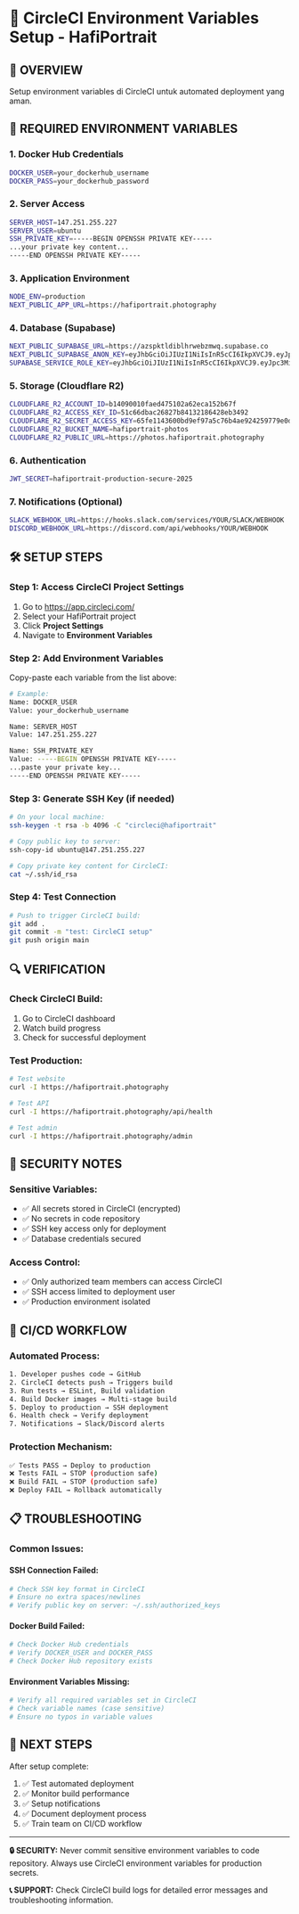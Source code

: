 # 🚀 CircleCI Environment Variables Setup - HafiPortrait

## 🎯 **OVERVIEW**
Setup environment variables di CircleCI untuk automated deployment yang aman.

## 🔑 **REQUIRED ENVIRONMENT VARIABLES**

### **1. Docker Hub Credentials**
```bash
DOCKER_USER=your_dockerhub_username
DOCKER_PASS=your_dockerhub_password
```

### **2. Server Access**
```bash
SERVER_HOST=147.251.255.227
SERVER_USER=ubuntu
SSH_PRIVATE_KEY=-----BEGIN OPENSSH PRIVATE KEY-----
...your private key content...
-----END OPENSSH PRIVATE KEY-----
```

### **3. Application Environment**
```bash
NODE_ENV=production
NEXT_PUBLIC_APP_URL=https://hafiportrait.photography
```

### **4. Database (Supabase)**
```bash
NEXT_PUBLIC_SUPABASE_URL=https://azspktldiblhrwebzmwq.supabase.co
NEXT_PUBLIC_SUPABASE_ANON_KEY=eyJhbGciOiJIUzI1NiIsInR5cCI6IkpXVCJ9.eyJpc3MiOiJzdXBhYmFzZSIsInJlZiI6ImF6c3BrdGxkaWJsaHJ3ZWJ6bXdxIiwicm9sZSI6ImFub24iLCJpYXQiOjE3NTM5NDQwNDQsImV4cCI6MjA2OTUyMDA0NH0.uKHB4K9hxUDTc0ZkwidCJv_Ev-oa99AflFvrFt_8MG8
SUPABASE_SERVICE_ROLE_KEY=eyJhbGciOiJIUzI1NiIsInR5cCI6IkpXVCJ9.eyJpc3MiOiJzdXBhYmFzZSIsInJlZiI6ImF6c3BrdGxkaWJsaHJ3ZWJ6bXdxIiwicm9sZSI6InNlcnZpY2Vfcm9sZSIsImlhdCI6MTc1Mzk0NDA0NCwiZXhwIjoyMDY5NTIwMDQ0fQ.hk8vOgFoW3PJZxhw40sHiNyvNxbD4_c4x6fqBynvlmE
```

### **5. Storage (Cloudflare R2)**
```bash
CLOUDFLARE_R2_ACCOUNT_ID=b14090010faed475102a62eca152b67f
CLOUDFLARE_R2_ACCESS_KEY_ID=51c66dbac26827b84132186428eb3492
CLOUDFLARE_R2_SECRET_ACCESS_KEY=65fe1143600bd9ef97a5c76b4ae924259779e0d0815ce44f09a1844df37fe3f1
CLOUDFLARE_R2_BUCKET_NAME=hafiportrait-photos
CLOUDFLARE_R2_PUBLIC_URL=https://photos.hafiportrait.photography
```

### **6. Authentication**
```bash
JWT_SECRET=hafiportrait-production-secure-2025
```

### **7. Notifications (Optional)**
```bash
SLACK_WEBHOOK_URL=https://hooks.slack.com/services/YOUR/SLACK/WEBHOOK
DISCORD_WEBHOOK_URL=https://discord.com/api/webhooks/YOUR/WEBHOOK
```

## 🛠️ **SETUP STEPS**

### **Step 1: Access CircleCI Project Settings**
1. Go to https://app.circleci.com/
2. Select your HafiPortrait project
3. Click **Project Settings**
4. Navigate to **Environment Variables**

### **Step 2: Add Environment Variables**
Copy-paste each variable from the list above:

```bash
# Example:
Name: DOCKER_USER
Value: your_dockerhub_username

Name: SERVER_HOST  
Value: 147.251.255.227

Name: SSH_PRIVATE_KEY
Value: -----BEGIN OPENSSH PRIVATE KEY-----
...paste your private key...
-----END OPENSSH PRIVATE KEY-----
```

### **Step 3: Generate SSH Key (if needed)**
```bash
# On your local machine:
ssh-keygen -t rsa -b 4096 -C "circleci@hafiportrait"

# Copy public key to server:
ssh-copy-id ubuntu@147.251.255.227

# Copy private key content for CircleCI:
cat ~/.ssh/id_rsa
```

### **Step 4: Test Connection**
```bash
# Push to trigger CircleCI build:
git add .
git commit -m "test: CircleCI setup"
git push origin main
```

## 🔍 **VERIFICATION**

### **Check CircleCI Build:**
1. Go to CircleCI dashboard
2. Watch build progress
3. Check for successful deployment

### **Test Production:**
```bash
# Test website
curl -I https://hafiportrait.photography

# Test API
curl -I https://hafiportrait.photography/api/health

# Test admin
curl -I https://hafiportrait.photography/admin
```

## 🚨 **SECURITY NOTES**

### **Sensitive Variables:**
- ✅ All secrets stored in CircleCI (encrypted)
- ✅ No secrets in code repository
- ✅ SSH key access only for deployment
- ✅ Database credentials secured

### **Access Control:**
- ✅ Only authorized team members can access CircleCI
- ✅ SSH access limited to deployment user
- ✅ Production environment isolated

## 🔄 **CI/CD WORKFLOW**

### **Automated Process:**
```bash
1. Developer pushes code → GitHub
2. CircleCI detects push → Triggers build
3. Run tests → ESLint, Build validation
4. Build Docker images → Multi-stage build
5. Deploy to production → SSH deployment
6. Health check → Verify deployment
7. Notifications → Slack/Discord alerts
```

### **Protection Mechanism:**
```bash
✅ Tests PASS → Deploy to production
❌ Tests FAIL → STOP (production safe)
❌ Build FAIL → STOP (production safe)  
❌ Deploy FAIL → Rollback automatically
```

## 📋 **TROUBLESHOOTING**

### **Common Issues:**

#### **SSH Connection Failed:**
```bash
# Check SSH key format in CircleCI
# Ensure no extra spaces/newlines
# Verify public key on server: ~/.ssh/authorized_keys
```

#### **Docker Build Failed:**
```bash
# Check Docker Hub credentials
# Verify DOCKER_USER and DOCKER_PASS
# Check Docker Hub repository exists
```

#### **Environment Variables Missing:**
```bash
# Verify all required variables set in CircleCI
# Check variable names (case sensitive)
# Ensure no typos in variable values
```

## 🎯 **NEXT STEPS**

After setup complete:
1. ✅ Test automated deployment
2. ✅ Monitor build performance  
3. ✅ Setup notifications
4. ✅ Document deployment process
5. ✅ Train team on CI/CD workflow

---

**🔒 SECURITY:** Never commit sensitive environment variables to code repository. Always use CircleCI environment variables for production secrets.

**📞 SUPPORT:** Check CircleCI build logs for detailed error messages and troubleshooting information.